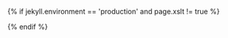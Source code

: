 {% if jekyll.environment == 'production' and page.xslt != true %}
<!-- Google tag (gtag.js) -->
<script async src="https://www.googletagmanager.com/gtag/js?id=G-MNTD6DM8MP"></script>
<script>
if (location.hostname === "bernsteinbear.com") {
  window.dataLayer = window.dataLayer || [];
  function gtag(){dataLayer.push(arguments);}
  gtag('js', new Date());

  gtag('config', 'G-MNTD6DM8MP');
} else {
  alert("Please remove all mentions of me (socials, Google Analytics, GoatCounter, ...) from your fork of my website. Thanks!");
}
</script>
<script>
if (location.hostname === "bernsteinbear.com") {
    let code = location.hostname == 'bernsteinbear.com' ? 'tekknolagi' : 'no';
    window.goatcounter = {
        endpoint: 'https://' + code + '.goatcounter.com/count',
    }
} else {
  alert("Please remove all mentions of me (socials, Google Analytics, GoatCounter, ...) from your fork of my website. Thanks!");
}
</script>
<script async src="/assets/js/count.js"></script>
{% endif %}
